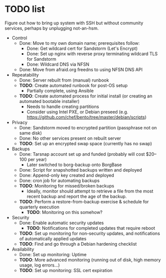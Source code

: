 # TODO list

Figure out how to bring up system with SSH but without community services, perhaps by unplugging not-an-hsm.

- Control
    - Done: Move to my own domain name; prerequisites follow:
        - Done: Get wildcard cert for Sandstorm (Let's Encrypt)
        - Done: Set up nginx with reverse proxy terminating wildcard
          TLS for Sandstorm
        - Done: Wildcard DNS via NFSN
    - Done: Move from afraid.org freedns to using NFSN DNS API
- Repeatability
    - Done: Server rebuilt from (manual) runbook
    - **TODO**: Create automated runbook for post-OS setup
        - Partially complete, using Ansible
    - **TODO**: Create automated process for initial install (or
        creating an automated bootable installer)
        - Needs to handle creating partitions
        - Consider using Intel PXE, or Debian preseed
          (e.g. https://github.com/chef/bento/tree/master/debian/scripts)
- Privacy
    - Done: Sandstorm moved to encrypted partition (passphrase not on same disk)
    - Done: No other services present on rebuilt server
    - **TODO**: Set up an encrypted swap space (currently has no swap)
- Backups
    - Done: Tarsnap account set up and funded (probably will cost
      $20–100 per year)
        - Later switched to borg-backup onto BorgBase
    - Done: Script for snapshotted backups written and deployed
    - Done: Append-only key created and deployed
    - Done: cron job for automating backups
    - **TODO**: Monitoring for missed/broken backups
        - Ideally, monitor should attempt to retrieve a file from the
          most recent backup and report the age of the backup.
    - **TODO**: Perform a restore-from-backup exercise & schedule for
      quarterly execution
        - **TODO**: Monitoring on this somehow?
- Security
    - Done: Enable automatic security updates
        - **TODO**: Notifications for completed updates that require reboot
    - **TODO**: Set up monitoring for non-security updates, and
      notifications of automatically applied updates
    - **TODO**: Find and go through a Debian hardening checklist
- Availability
    - Done: Set up monitoring: Uptime
    - **TODO**: More advanced monitoring (running out of disk, high
      memory usage, log errors...)
    - **TODO**: Set up monitoring: SSL cert expiration
